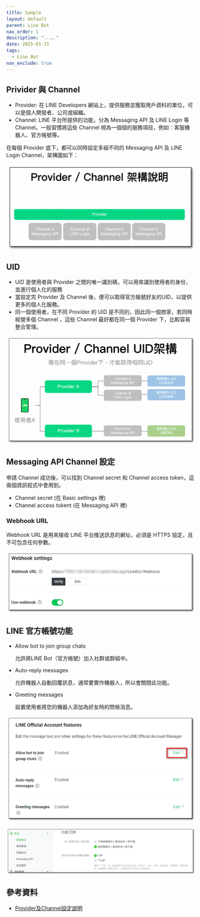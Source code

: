 ```yaml
---
title: Sample
layout: default
parent: Line Bot
nav_order: 1
description: "...。"
date: 2025-01-15
tags:
  - Line Bot
nav_exclude: true
---
```

## Privider 與 Channel

- Provider: 在 LINE Developers 網站上，提供服務並獲取用戶資料的單位，可以是個人開發者、公司或組織。
- Channel: LINE 平台所提供的功能，分為 Messaging API 及 LINE Login 等 Channel。一般習慣將這些 Channel 視為一個個的服務項目，例如：客服機器人、官方帳號等。

在每個 Provider 底下，都可以同時設定多組不同的 Messaging API 及 LINE Login Channel，架構圖如下：

![Provider Channel](images/provider-channel.png)

## UID

- UID 是使用者與 Provider 之間的唯一識別碼，可以用來識別使用者的身份，並進行個人化的服務
- 當設定完 Provider 及 Channel 後，便可以取得官方帳號好友的UID，以提供更多的個人化服務。
- 同一個使用者，在不同 Provider 的 UID 是不同的，因此同一個商家，若同時經營多個 Channel ，這些 Channel 最好都在同一個 Provider 下，比較容易整合管理。

![Uid](images/uid.png)

## Messaging API Channel 設定

申請 Channel 成功後，可以找到 Channel secret 和 Channel access token，這兩個資訊程式中會用到。
- Channel secret (在 Basic settings 裡)
- Channel access tokent (在 Messaging API 裡)

### Webhook URL

Webhook URL 是用來接收 LINE 平台推送訊息的網址，必須是 HTTPS 協定，且不可包含任何參數。

![Webhook Settting](images/webhook-settting.png)

## LINE 官方帳號功能

- Allow bot to join group chats
  
  允許將LINE Bot（官方帳號）加入社群或群組中。

- Auto-reply messages

  允許機器人自動回覆訊息，通常要實作機器人，所以會關閉此功能。

- Greeting messages

  設置使用者將您的機器人添加為好友時的問候消息。

![Allow Bot Join Group](images/allow-bot-join-group.png)

![Set Allow Bot Join Group](images/set-allow-bot-join-group.png)

## 參考資料
- <a target="_blank" href="https://tw.linebiz.com/manual/line-official-account/line-porvider-and-channel-intro/">Provider及Channel設定說明</a>
